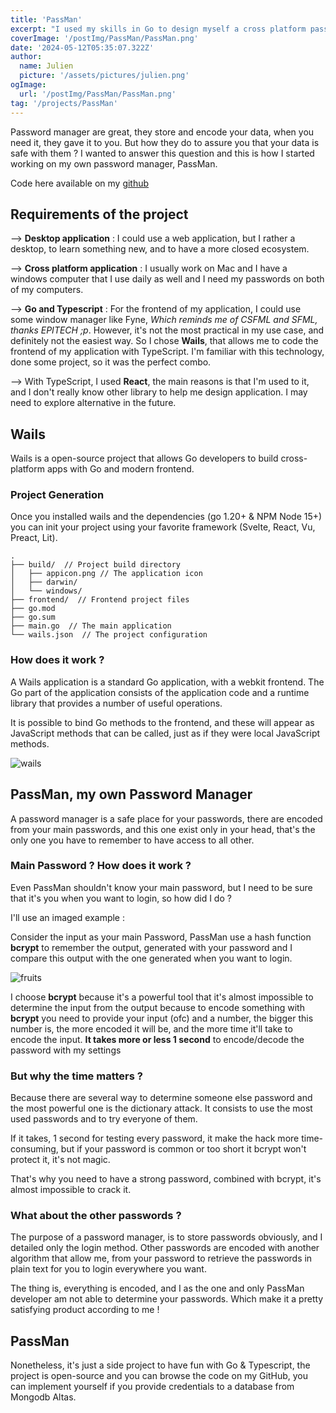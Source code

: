 ```yaml
---
title: 'PassMan'
excerpt: "I used my skills in Go to design myself a cross platform password manager, using the same process every company does to store passwords. I used Wails, that allowed me to develop the backend in Go & and frontend with TypeScript and React. I did everything in this project : the client, designer and the developer!"
coverImage: '/postImg/PassMan/PassMan.png'
date: '2024-05-12T05:35:07.322Z'
author:
  name: Julien
  picture: '/assets/pictures/julien.png'
ogImage:
  url: '/postImg/PassMan/PassMan.png'
tag: '/projects/PassMan'
---
```


Password manager are great, they store and encode your data, when you need it, they gave it to you. But how they do to assure you that your data is safe with them ? I wanted to answer this question and this is how I started working on my own password manager, PassMan.

Code here available on  my [github](https://github.com/Jiplay/PassMan)

## Requirements of the project

--> **Desktop application** : I could use a web application, but I rather a desktop, to learn something new, and to have a more closed ecosystem.

--> **Cross platform application** : I usually work on Mac and I have a windows computer that I use daily as well and I need my passwords on both of my computers.

--> **Go and Typescript** : For the frontend of my application, I could use some window manager like Fyne, *Which reminds me of CSFML and SFML, thanks EPITECH ;p*. However, it's not the most practical in my use case, and definitely not the easiest way. So I chose **Wails**, that allows me to code the frontend of my application with TypeScript. I'm familiar with this technology, done some project, so it was the perfect combo.

--> With TypeScript, I used **React**, the main reasons is that I'm used to it, and I don't really know other library to help me design application. I may need to explore alternative in the future.

## Wails

Wails is a open-source project that allows Go developers to build cross-platform apps with Go and modern frontend.

### Project Generation

Once you installed wails and the dependencies (go 1.20+ & NPM Node 15+) you can init your project using your favorite framework (Svelte, React, Vu, Preact, Lit).

```shell
.
├── build/  // Project build directory
│   ├── appicon.png // The application icon
│   ├── darwin/
│   └── windows/
├── frontend/  // Frontend project files 
├── go.mod
├── go.sum
├── main.go  // The main application
└── wails.json  // The project configuration
```

### How does it work ?

A Wails application is a standard Go application, with a webkit frontend. The Go part of the application consists of the application code and a runtime library that provides a number of useful operations.

It is possible to bind Go methods to the frontend, and these will appear as JavaScript methods that can be called, just as if they were local JavaScript methods.

![wails](/postImg/PassMan/wails.png)

## PassMan, my own Password Manager

A password manager is a safe place for your passwords, there are encoded from your main passwords, and this one exist only in your head, that's the only one you have to remember to have access to all other.

### Main Password ? How does it work ?

Even PassMan shouldn't know your main password, but I need to be sure that it's you when you want to login, so how did I do ?

I'll use an imaged example :

Consider the input as your main Password, PassMan use a hash function **bcrypt** to remember the output, generated with your password and I compare this output with the one generated when you want to login.

![fruits](/postImg/PassMan/fruits.png)

I choose **bcrypt** because it's a powerful tool that it's almost impossible to determine the input from the output because to encode something with **bcrypt** you need to provide your input (ofc) and a number, the bigger this number is, the more encoded it will be, and the more time it'll take to encode the input. **It takes more or less 1 second** to encode/decode the password with my settings

### But why the time matters ?

Because there are several way to determine someone else password and the most powerful one is the dictionary attack. It consists to use the most used passwords and to try everyone of them.

If it takes, 1 second for testing every password, it make the hack more time-consuming, but if your password is common or too short it bcrypt won't protect it, it's not magic.

That's why you need to have a strong password, combined with bcrypt, it's almost impossible to crack it.

### What about the other passwords ?

The purpose of a password manager, is to store passwords obviously, and I detailed only the login method. Other passwords are encoded with another algorithm that allow me, from your password to retrieve the passwords in plain text for you to login everywhere you want.

The thing is, everything is encoded, and I as the one and only PassMan developer am not able to determine your passwords. Which make it a pretty satisfying product according to me !

## PassMan

Nonetheless, it's just a side project to have fun with Go & Typescript, the project is open-source and you can browse the code on my GitHub, you can implement yourself if you provide credentials to a database from Mongodb Altas.
